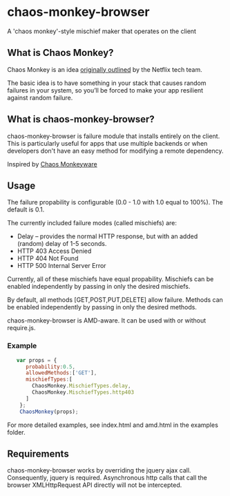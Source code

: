 chaos-monkey-browser
====================

A 'chaos monkey'-style mischief maker that operates on the client


What is Chaos Monkey?
-----------

Chaos Monkey is an idea [originally outlined][origin] by the Netflix
tech team.

The basic idea is to have something in your stack that causes random
failures in your system, so you’ll be forced to make your app resilient
against random failure.

What is chaos-monkey-browser?
-----------

chaos-monkey-browser is failure module that installs entirely on the client.  This is particularly useful for apps that use multiple backends or when developers don't have an easy method for modifying a remote dependency.

Inspired by [Chaos Monkeyware][monkey] 

Usage
-----

The failure propability is configurable (0.0 - 1.0 with 1.0 equal to 100%).  The default is 0.1.

The currently included failure modes (called mischiefs) are:

* Delay – provides the normal HTTP response, but with an added (random)
  delay of 1-5 seconds.
* HTTP 403 Access Denied
* HTTP 404 Not Found
* HTTP 500 Internal Server Error

Currently, all of these mischiefs have equal propability. Mischiefs can be enabled independently by passing in only the desired mischiefs.

By default, all methods [GET,POST,PUT,DELETE] allow failure.  Methods can be enabled independently by passing in only the desired methods.

chaos-monkey-browser is AMD-aware.  It can be used with or without require.js.

### Example ###

```javascript
   var props = {
      probability:0.5,
      allowedMethods:['GET'],
      mischiefTypes:[
        ChaosMonkey.MischiefTypes.delay,
        ChaosMonkey.MischiefTypes.http403
      ]
    };
    ChaosMonkey(props);
```

For more detailed examples, see index.html and amd.html in the examples folder.

Requirements
-----
chaos-monkey-browser works by overriding the jquery ajax call.  Consequently, jquery is required.  Asynchronous http calls that call the browser XMLHttpRequest API directly will not be intercepted.  


[origin]: http://techblog.netflix.com/2010/12/5-lessons-weve-learned-using-aws.html
[monkey]: https://github.com/mikl/node-chaos-monkeyware
